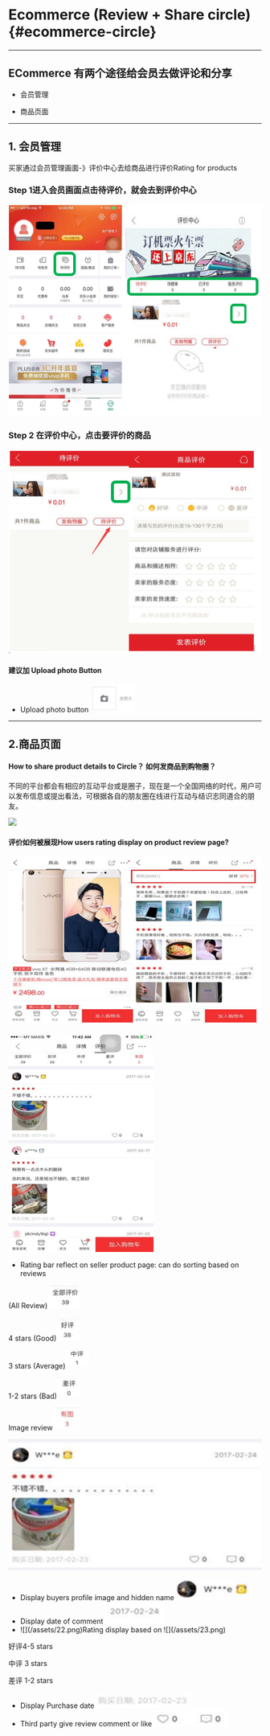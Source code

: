 # Ecommerce \(Review + Share circle\) {#ecommerce-circle}

---

## ECommerce 有两个途径给会员去做评论和分享

* 会员管理

* 商品页面

---

## 1. 会员管理

买家通过会员管理画面-》评价中心去给商品进行评价Rating for products

### Step 1进入会员画面点击待评价，就会去到评价中心

![](/assets/1.png)

### Step 2 在评价中心，点击要评价的商品

![](/assets/2.png)

#### 建议加 Upload photo Button

* Upload photo button ![](/assets/7.png)

---

## 2.商品页面

#### **How to share product details to Circle？ 如何发商品到购物圈？**

不同的平台都会有相应的互动平台或是圈子，现在是一个全国网络的时代，用户可以发布信息或提出看法，可根据各自的朋友圈在线进行互动与结识志同道合的朋友。

![](/assets/26.png\)![]\(/assets/27.png\)![]\(/assets/28.png\)![]\(/assets/30.png)

#### **评价如何被展现How users rating display on product review page?**

![](/assets/12.png)

![](/assets/13.png)

* Rating bar reflect on seller product page: can do sorting based on reviews

\(All Review\)![](/assets/14.png)

4 stars \(Good\)![](/assets/15.png)

3 stars \(Average\)![](/assets/16.png)

1-2 stars \(Bad\)![](/assets/17.png)

Image review![](/assets/18.png)

![](/assets/19.png)

* Display buyers profile image and hidden name![](/assets/20.png)
* Display date of comment ![](/assets/21.png)
* ![](/assets/22.png\)Rating display based on ![]\(/assets/23.png)

好评4-5 stars

中评 3 stars

差评 1-2 stars

* Display Purchase date ![](/assets/24.png)
* Third party give review comment or like ![](/assets/25.png)




